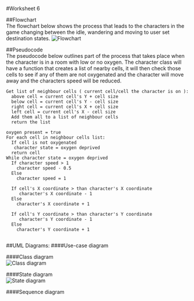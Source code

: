 #Worksheet 6

##Flowchart  
The flowchart below shows the process that leads to the characters in the game changing between the idle, wandering and moving to user set destination states.
![Flowchart](https://raw.githubusercontent.com/MaddieK19/comp110-coding-task-2/master/Worksheet%206/WS6%20-%20Flowchart.png)

##Pseudocode  
The pseudocode below outlines part of the process that takes place when the character is in a room with low or no oxygen. The character class will have a function that creates a list of nearby cells, it will then check those cells to see if any of them are not oxygenated and the character will move away and the characters speed will be reduced.

```
Get list of neighbour cells ( current cell/cell the character is on ):
  above cell = current cell's Y + cell size
  below cell = current cell's Y - cell size
  right cell = current cell's X + cell size
  left cell = current cell's X - cell size
  Add them all to a list of neighbour cells
  return the list

oxygen present = true
For each cell in neighbour cells list:
  If cell is not oxygenated 
   character state = oxygen deprived
  return cell 
While character state = oxygen deprived
  If character speed > 1
    character speed - 0.5
  Else 
    character speed = 1
  
  If cell's X coordinate > than character's X coordinate
     character's X coordinate - 1
  Else
    character's X coordinate + 1
    
  If cell's Y coordinate > than character's Y coordinate
     character's Y coordinate - 1
  Else
    character's Y coordinate + 1
  
```
  

##UML Diagrams: 
####Use-case diagram

####Class diagram  
![Class diagram](https://raw.githubusercontent.com/MaddieK19/comp110-coding-task-2/master/Worksheet%206/WS6%20Class%20diagram.png)

####State diagram  
![State diagram](https://raw.githubusercontent.com/MaddieK19/comp110-coding-task-2/master/Worksheet%206/WS6%20State%20Machine.png)

####Sequence diagram
